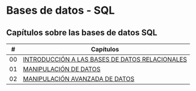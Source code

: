 # Bases de datos - SQL

## Capítulos sobre las bases de datos SQL

| # | Capítulos |
|---|-----------|
| 00 | [INTRODUCCIÓN A LAS BASES DE DATOS RELACIONALES](./Contenido/00%20-%20INTRODUCCION%20A%20BASES%20DE%20DATOS%20RELACIONALES/Intro.md) |
| 01 | [MANIPULACIÓN DE DATOS](./Contenido/01%20-%20MANIPULACION%20DE%20DATOS/Intro.md) |
| 02 | [MANIPULACIÓN AVANZADA DE DATOS](./Contenido/02%20-%20MANIPULACION%20AVANZADA%20DE%20DATOS/Intro.md) |